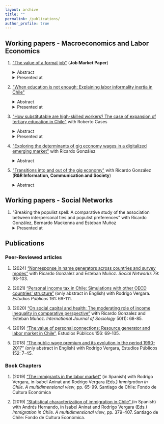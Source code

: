 ```yaml
---
layout: archive
title: ""
permalink: /publications/
author_profile: true
---
```


## Working papers - Macroeconomics and Labor Economics

1. ["The value of a formal job"](/files/Informality_and_job_ladder.pdf) (**Job Market Paper**)
    <details>
      <summary> Abstract </summary>
      <ul>
        <li>Starting a labor career in a formal or informal job significantly impacts labor market outcomes due to differences in productivity, human capital accumulation, job destruction rates, and the presence of a minimum wage. To quantify this, I propose a frictional labor market model with two sectors and firm heterogeneity in productivity and destruction rates, where workers search off- and on-the-job and accumulate human capital, generating a three-dimensional job ladder. I calibrate the model using survey and administrative Chilean data. The model shows that, on average, the value of a formal job is equivalent to a lump sum payment of 13.5 minimum wages, with this value decreasing as human capital rises. Also, starting with a formal job leads to at least 6.5% higher total earnings after five years. Finally, productivity and offer arrival rates drive the difference between sectors, with job safety and human capital accumulation playing secondary roles.</li>
      </ul>
    </details>
    <details>
      <summary> Presented at </summary>
      <ul>
        <li><em> Conference </em> - Royal Economic Society (Scheduled) (2025)</li> 
        <li><em> Conference </em> - Scottish Economic Society (Scheduled) (2025)</li>  
        <li><em> Seminar </em> - Institute for Fiscal Studies (2025)</li>  
        <li><em> Seminar </em> - U. Diego Portales (2025)</li>
        <li><em> Conference </em> - Scottish Graduate Programme in Economics (2025) [<b>PhD Student Presentation Prize</b>] </li>
        <li><em>Workshop on Gender and Labor Market Mismatch</em> - LM2C2 & PUC Chile (2024)</li>
        <li><em>Conference</em>- European Association of Labour Economists: Job Market Session (2024)</li>
        <li><em>Macro Reading Group</em> - University of Edinburgh (2023 & 2024)</li>
      </ul>
    </details>
    
2. ["When education is not enough: Explaining labor informality inertia in Chile"](/files/Informality_and_education.pdf)
    <details>
      <summary> Abstract </summary>
      <ul>
        <li> This paper studies the evolution of labor informality in Chile with a twofold contribution. First, I propose a measurement of informality between 1990 and 2020 that is consistent with administrative records and surprisingly stable. This is counter-intuitive since Chile experienced an increase in tertiary education in that period, often linked to a reduction of informality. Second, I adapt a search and matching model that explains the decrease in labor informality in Brazil to the Chilean case, and I estimate it using data from 2006-2017. The model is focused on the general equilibrium effects that affect informality when the skill composition of the workforce changes. I find that increases in the real minimum wages and decreasing TFP offset the impact of tertiary education, contributing to stable informality levels. This highlights differences between the Brazilian and Chilean economies, revealing potential diminishing returns to the effect of education on informality.</li>
      </ul>
    </details>
    <details>
      <summary> Presented at </summary>
      <ul>
        <li><em>Workshop on Policy Evaluation*</em> - MIPP & U. Chile (2023)</li>
        <li><em>Workshop on Gender and Labor Market Mismatch</em>- LM2C2 & PUC Chile (2024)</li>
        <li><em>Conference</em> - Chilean Public Policy Society (2023)</li>
        <li> <em> Conference for PhD Students</em> - Royal Economic Society (2023) </li>
          <li> <em> Conference </em> - Scottish Graduate Programme in Economics (2022) </li>
          <li> <em> Macro Reading Group and Ph.D. Seminar </em> - University of Edinburgh (2021 & 2022) </li>
      </ul>
    </details>

3. ["How substitutable are high-skilled workers? The case of expansion of tertiary education in Chile"](/files/Elasticity_of_substitution.pdf) with Roberto Cases
    <details>
      <summary> Abstract </summary>
      <ul>
        <li> This paper explores the implications of tertiary education expansion in Chile from 2010 to 2019, mainly focusing on how large firms substitute workers with varying qualifications and experience. Despite a significant increase in the share of tertiary-educated workers, reaching 45 percent, there is no substantial decline in the wage premium associated with college-educated workers. Regarding occupations, we found a notable mismatch between educational attainment and job requirements, where most workers with higher vocational education find themselves overqualified, leading to a potential displacement of those workers by their college-educated counterparts. Then, we propose a novel model estimated through administrative data, and we found close-to-perfect substitutability between workers with higher vocational and college education. Finally, we emphasize the need to differentiate programs at each educational level to generate a more effective integration in the labor markets.</li>
      </ul>
    </details> 
    <details>
      <summary> Presented at </summary>
      <ul>
        <li><em>Conference*</em> - Spanish Association of Labor Economists (2024) </li>
        <li><em>Conference</em>- Swiss Society of Economics and Statistics (2024) </li>
        <li><em>Conference</em> - Rimini Centre for Economic Analysis Conference (2024) </li>
        <li> <em> Conference </em> - Scottish Economic Society (2024) </li>
        <li> <em> Conference </em> - Rurh Graduate School of Economics Doctoral Conference (2024) </li>
        <li> <em> Conference </em> - Chilean Public Policy Society (2023) </li>
        <li> <em> Ph.D. Seminar </em> - University of Edinburgh (2023) </li>
      </ul>
    </details>
    
4. ["Exploring the determinants of gig economy wages in a digitalized emerging market"](/files/Gig_wages.pdf) with Ricardo González
    <details>
      <summary> Abstract </summary>
      <ul>
        <li> This article explores the wage determinants of Chile's gig economy, a prominent sector in the developing world characterized by its algorithm-driven and flexible nature. Utilizing official survey data from 2020 to 2022, we analyze the wages of 67,570 workers, including 2.1% who are engaged in gig work. This approach offers a novel perspective compared to previous studies primarily focused on single-platform analysis. Contrary to common assumptions about the gig economy, our analysis reveals that gig workers do not experience a negative wage premium compared to traditional sector workers, particularly when adjusting for formality status. Furthermore, our study finds a more subdued correlation between education and income in the gig economy than in traditional employment. We also find similar gender wage gaps between both sectors, suggesting that technological advancements have not changed gender inequalities. These findings challenge existing narratives and offer valuable information for policymakers in developing economies. </li>
      </ul>
    </details> 

5. ["Transitions into and out of the gig economy"](/files/Gig_transitions.pdf) with Ricardo González (**R&R Information, Communication and Society**)
    <details>
      <summary> Abstract </summary>
      <ul>
        <li> The gig economy has transformed global labor markets, yet its dynamics in emerging economies, where informal labor is prevalent, still need to be explored. Furthermore, there is limited knowledge of how gig work interacts with traditional employment sectors and unemployment. This article analyzes the transitions between gig work, traditional employment, and unemployment in Chile, an emerging economy with significant informal employment. Using longitudinal data from Chile's National Employment Survey from 2021q1 to 2024q1, we use probit models to analyze transition probabilities between these three states. We find gig jobs generally serve as transitional roles rather than long-term employment solutions, with substantial turnover and frequent shifts to traditional employment. Individuals in part-time roles or working for smaller companies are more likely to transition into gig employment, whereas those in more stable jobs are less inclined to shift. Additionally, those in informal jobs tend to enter and remain in the gig economy. The study also shows that individuals with higher education are more drawn to gig work, indicating a labor market segmentation that could deepen income inequalities. These insights highlight the dual role of the gig economy in providing temporary relief from unemployment and informality while presenting challenges of stability and long-term job security. Finally, we situate our findings within the existing literature and discuss the broader implications for labor regulation in Chile and similar contexts.</li>
      </ul>
    </details> 

## Working papers - Social Networks

1. "Breaking the populist spell: A comparative study of the association between interpersonal ties and populist preferences" with Ricardo González, Bernardo Mackenna and Esteban Muñoz 
    <details>
      <summary> Presented at </summary>
      <ul>
        <li><em>Conference</em> - World Association for Public Opinion Research (2023) [<b>Alexis de Tocqueville Award</b>] </li>
      </ul>
    </details>


## Publications
### Peer-Reviewed articles

1. (2024) <a href="https://doi.org/10.1016/j.socnet.2024.06.002"> “Nonresponse in name generators across countries and survey modes”</a> with Ricardo Gonzalez and Esteban Muñoz. *Social Networks* 79: 93-103.

2. (2021) <a href="https://doi.org/10.38178/07183089/165320629"> “Personal income tax in Chile: Simulations with other OECD countries’ structure”</a> (only abstract in English) with Rodrigo Vergara. *Estudios Públicos* 161: 69-111.

3. (2020) <a href="https://www.tandfonline.com/doi/abs/10.1080/00207659.2019.1709138#:~:text=In%20sum%2C%20our%20results%20suggest,countries%20with%20low%20income%20inequality.">“On social capital and health: The moderating role of income inequality in comparative perspective”</a> with Ricardo Gonzalez and Esteban Muñoz. *International Journal of Sociology* 50(1): 68-85.

4. (2019) <a href="https://www.tandfonline.com/doi/abs/10.1080/00207659.2019.1709138#:~:text=In%20sum%2C%20our%20results%20suggest,countries%20with%20low%20income%20inequality.">“The value of personal connections: Resource generator and labor market in Chile”</a>, Estudios Públicos 156: 69-105.

5. (2018) <a href="https://www.tandfonline.com/doi/abs/10.1080/00207659.2019.1709138#:~:text=In%20sum%2C%20our%20results%20suggest,countries%20with%20low%20income%20inequality.">“The public wage premium and its evolution in the period 1990-2017”</a> (only abstract in English) with Rodrigo Vergara, Estudios Públicos 152: 7-45.

### Book Chapters

1. (2019) <a href="https://www.cepchile.cl/wp-content/uploads/2022/09/librocep_inmigracion.pdf"> “The immigrants in the labor market”</a> (in Spanish) with Rodrigo Vergara, in Isabel Aninat and Rodrigo Vergara (Eds.) *Immigration in Chile. A multidimensional view*, pp. 65-99. Santiago de Chile: Fondo de Cultura Económica

2. (2019) <a href="https://www.cepchile.cl/wp-content/uploads/2022/09/librocep_inmigracion.pdf"> “Statistical characterization of immigration in Chile” </a> (in Spanish) with Andrés Hernando, in Isabel Aninat and Rodrigo Vergara (Eds.) *Immigration in Chile. A multidimensional view*, pp. 379-407. Santiago de Chile: Fondo de Cultura Económica.
